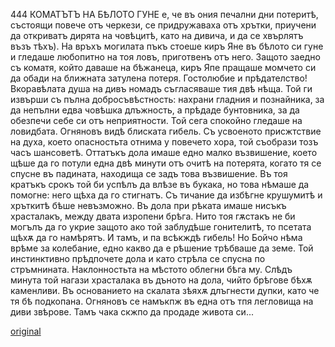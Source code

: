﻿
444	КОМАТЪТЪ НА БѢЛОТО ГУНЕ
е, че въ ония печални дни потеритѣ, състоящи повече отъ черкези, се придружаваха отъ хрътки, приучени да откриватъ дирята на човѣцитѣ, като на дивича, и да се хвърлятъ възъ тѣхъ). На връхъ могилата пъкъ стоеше киръ Яне въ бѣлото си гуне и гледаше любопитно на тоя ловъ, приготвенъ отъ него. Защото заедно съ коматя, който даваше на бѣжанеца, киръ Япе пращаше момчето си да обади на ближната затулена потеря.
Гостолюбие и прѣдателство! Вкоравѣлата душа на дивъ номадъ съгласяваше тия двѣ нѣща. Той ги извърши съ пълна добросъвѣстность: нахрани гладния и познайника, за да непълни едва човѣшка длъжность, а прѣдаде бунтовника, за да обезпечи себе си отъ неприятности. Той сега спокойно гледаше на ловидбата.
Огняновъ видѣ блиската гибель. Съ усвоеното присжтствие на духа, което опасностьта отнима у повечето хора, той съобрази тозъ часъ шансоветѣ. Оттатъкъ дола имаше едно малко възвишение, което щѣше да го потули една двѣ минути отъ очитѣ на потерята, когато тя се спусне въ падината, находища се задъ това възвишение. Въ тоя кратъкъ срокъ той би успѣлъ да влѣзе въ букака, но това нѣмаше да помогне: него щѣха да го стигнатъ. Съ тичание да избѣгне крушумитѣ и хръткитѣ бѣше невъзможно. Въ дола при рѣката имаше нисъкъ храсталакъ, между двата изропени брѣга. Нито тоя гѫстакъ не би могълъ да го укрие защото ако той заблудѣше гонителитѣ, то псетата щѣхѫ да го намѣрятъ. И тамъ, и па всѣкждѣ гибель! Но Бойчо нѣма врѣме за колебание, едно какво да е рѣшение трѣбваше да земе. Той инстинктивно прѣдпочете дола и като стрѣла се спусна по стръмнината. Наклонностьта на мѣстото облегни бѣга му. Слѣдъ минута той нагази храсталака въ дъното на дола, чийто брѣгове бѣхѫ каменливи. Въ основанието на скалата зѣяхѫ длъгнести дупки, като че тя бѣ подкопана. Огняновъ се намъкпж въ една отъ тпя легловища на диви звѣрове. Тамъ чака скжпо да продаде живота си...

[original](images/495.jpg)